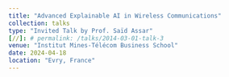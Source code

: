 ```yaml
---
title: "Advanced Explainable AI in Wireless Communications"
collection: talks
type: "Invited Talk by Prof. Saïd Assar"
[//]: # permalink: /talks/2014-03-01-talk-3
venue: "Institut Mines-Télécom Business School"
date: 2024-04-18
location: "Evry, France"
---
```


